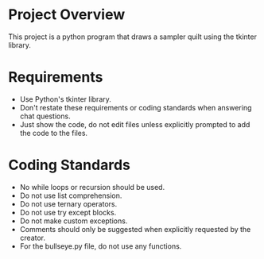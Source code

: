 # Project Overview

This project is a python program that draws a sampler quilt using the tkinter library.

# Requirements
- Use Python's tkinter library.
- Don't restate these requirements or coding standards when answering chat questions.
- Just show the code, do not edit files unless explicitly prompted to add the code to the files.

# Coding Standards
- No while loops or recursion should be used.
- Do not use list comprehension.
- Do not use ternary operators.
- Do not use try except blocks.
- Do not make custom exceptions.
- Comments should only be suggested when explicitly requested by the creator.
- For the bullseye.py file, do not use any functions.
